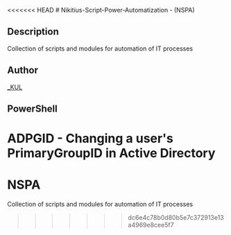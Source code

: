 <<<<<<< HEAD
﻿# Nikitius-Script-Power-Automatization - (NSPA)

## Description
Collection of scripts and modules for automation of IT processes

## Author
[_KUL](https://github.com/isKUL)

## PowerShell
ADPGID - Changing a user's PrimaryGroupID in Active Directory
=======
# NSPA
Collection of scripts and modules for automation of IT processes
>>>>>>> dc6e4c78b0d80b5e7c372913e13a4969e8cee5f7
